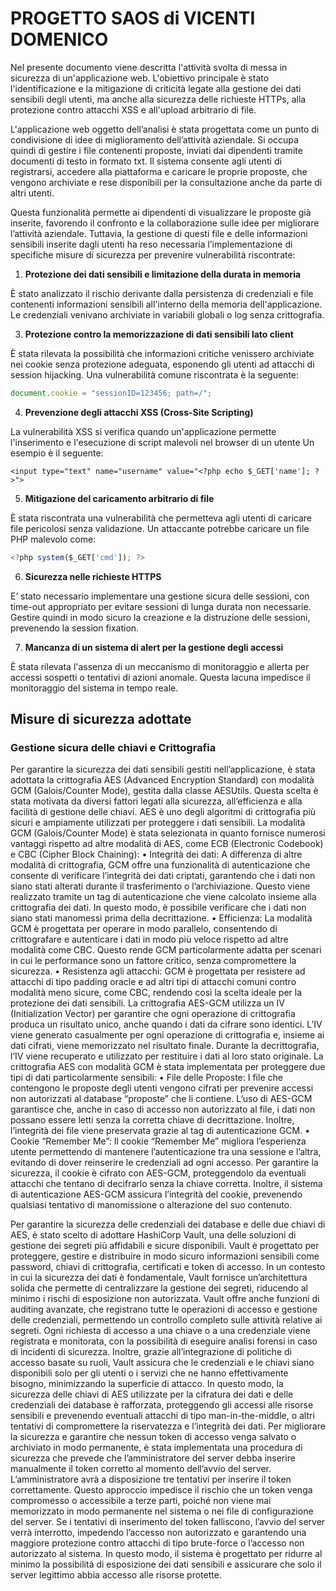 # PROGETTO SAOS di VICENTI DOMENICO
Nel presente documento viene descritta l'attività svolta di messa in sicurezza di un'applicazione web. L'obiettivo principale è stato l'identificazione e la mitigazione di criticità legate alla gestione dei dati sensibili degli utenti, ma anche alla sicurezza delle richieste HTTPs, alla protezione contro attacchi XSS e all'upload arbitrario di file.  

L'applicazione web oggetto dell’analisi è stata progettata come un punto di condivisione di idee di miglioramento dell’attività aziendale. Si occupa quindi di gestire i file contenenti proposte, inviati dai dipendenti tramite documenti di testo in formato txt. Il sistema consente agli utenti di registrarsi, accedere alla piattaforma e caricare le proprie proposte, che vengono archiviate e rese disponibili per la consultazione anche da parte di altri utenti.  

Questa funzionalità permette ai dipendenti di visualizzare le proposte già inserite, favorendo il confronto e la collaborazione sulle idee per migliorare l’attività aziendale. Tuttavia, la gestione di questi file e delle informazioni sensibili inserite dagli utenti ha reso necessaria l’implementazione di specifiche misure di sicurezza per prevenire vulnerabilità riscontrate:  

1.	**Protezione dei dati sensibili e limitazione della durata in memoria**

È stato analizzato il rischio derivante dalla persistenza di credenziali e file contenenti informazioni sensibili all'interno della memoria dell'applicazione. Le credenziali venivano archiviate in variabili globali o log senza crittografia. 

3.	**Protezione contro la memorizzazione di dati sensibili lato client**

È stata rilevata la possibilità che informazioni critiche venissero archiviate nei cookie senza protezione adeguata, esponendo gli utenti ad attacchi di session hijacking. Una vulnerabilità comune riscontrata è la seguente:
```js
document.cookie = "sessionID=123456; path=/";
```

4.	**Prevenzione degli attacchi XSS (Cross-Site Scripting)**

La vulnerabilità XSS si verifica quando un'applicazione permette l'inserimento e l'esecuzione di script malevoli nel browser di un utente Un esempio è il seguente:
```JS
<input type="text" name="username" value="<?php echo $_GET['name']; ?>">
```
5.	**Mitigazione del caricamento arbitrario di file**

È stata riscontrata una vulnerabilità che permetteva agli utenti di caricare file pericolosi senza validazione. Un attaccante potrebbe caricare un file PHP malevolo come:
```js
<?php system($_GET['cmd']); ?>
```
6.	**Sicurezza nelle richieste HTTPS**

E’ stato necessario implementare una gestione sicura delle sessioni, con time-out appropriato per evitare sessioni di lunga durata non necessarie. Gestire quindi in modo sicuro la creazione e la distruzione delle sessioni, prevenendo la session fixation.  

7.	**Mancanza di un sistema di alert per la gestione degli accessi**  

È stata rilevata l'assenza di un meccanismo di monitoraggio e allerta per accessi sospetti o tentativi di azioni anomale. Questa lacuna impedisce il monitoraggio del sistema in tempo reale.  

## Misure di sicurezza adottate
### **Gestione sicura delle chiavi e Crittografia**  

Per garantire la sicurezza dei dati sensibili gestiti nell’applicazione, è stata adottata la crittografia AES (Advanced Encryption Standard) con modalità GCM (Galois/Counter Mode), gestita dalla classe AESUtils. Questa scelta è stata motivata da diversi fattori legati alla sicurezza, all’efficienza e alla facilità di gestione delle chiavi. 
AES è uno degli algoritmi di crittografia più sicuri e ampiamente utilizzati per proteggere i dati sensibili. La modalità GCM (Galois/Counter Mode) è stata selezionata in quanto fornisce numerosi vantaggi rispetto ad altre modalità di AES, come ECB (Electronic Codebook) e CBC (Cipher Block Chaining):
•	Integrità dei dati: A differenza di altre modalità di crittografia, GCM offre una funzionalità di autenticazione che consente di verificare l’integrità dei dati criptati, garantendo che i dati non siano stati alterati durante il trasferimento o l’archiviazione. Questo viene realizzato tramite un tag di autenticazione che viene calcolato insieme alla crittografia dei dati. In questo modo, è possibile verificare che i dati non siano stati manomessi prima della decrittazione.
•	Efficienza: La modalità GCM è progettata per operare in modo parallelo, consentendo di crittografare e autenticare i dati in modo più veloce rispetto ad altre modalità come CBC. Questo rende GCM particolarmente adatta per scenari in cui le performance sono un fattore critico, senza compromettere la sicurezza.
•	Resistenza agli attacchi: GCM è progettata per resistere ad attacchi di tipo padding oracle e ad altri tipi di attacchi comuni contro modalità meno sicure, come CBC, rendendo così la scelta ideale per la protezione dei dati sensibili.
La crittografia AES-GCM utilizza un IV (Initialization Vector) per garantire che ogni operazione di crittografia produca un risultato unico, anche quando i dati da cifrare sono identici. L’IV viene generato casualmente per ogni operazione di crittografia e, insieme ai dati cifrati, viene memorizzato nel risultato finale. Durante la decrittografia, l’IV viene recuperato e utilizzato per restituire i dati al loro stato originale.
La crittografia AES con modalità GCM è stata implementata per proteggere due tipi di dati particolarmente sensibili:
•	File delle Proposte: I file che contengono le proposte degli utenti vengono cifrati per prevenire accessi non autorizzati al database “proposte” che li contiene. L’uso di AES-GCM garantisce che, anche in caso di accesso non autorizzato al file, i dati non possano essere letti senza la corretta chiave di decrittazione. Inoltre, l’integrità dei file viene preservata grazie al tag di autenticazione GCM.
•	Cookie “Remember Me”: Il cookie “Remember Me” migliora l’esperienza utente permettendo di mantenere l’autenticazione tra una sessione e l’altra, evitando di dover reinserire le credenziali ad ogni accesso. Per garantire la sicurezza, il cookie è cifrato con AES-GCM, proteggendolo da eventuali attacchi che tentano di decifrarlo senza la chiave corretta. Inoltre, il sistema di autenticazione AES-GCM assicura l’integrità del cookie, prevenendo qualsiasi tentativo di manomissione o alterazione del suo contenuto.

Per garantire la sicurezza delle credenziali dei database e delle due chiavi di AES, è stato scelto di adottare HashiCorp Vault, una delle soluzioni di gestione dei segreti più affidabili e sicure disponibili. Vault è progettato per proteggere, gestire e distribuire in modo sicuro informazioni sensibili come password, chiavi di crittografia, certificati e token di accesso. In un contesto in cui la sicurezza dei dati è fondamentale, Vault fornisce un’architettura solida che permette di centralizzare la gestione dei segreti, riducendo al minimo i rischi di esposizione non autorizzata.
Vault offre anche funzioni di auditing avanzate, che registrano tutte le operazioni di accesso e gestione delle credenziali, permettendo un controllo completo sulle attività relative ai segreti. Ogni richiesta di accesso a una chiave o a una credenziale viene registrata e monitorata, con la possibilità di eseguire analisi forensi in caso di incidenti di sicurezza. Inoltre, grazie all’integrazione di politiche di accesso basate su ruoli, Vault assicura che le credenziali e le chiavi siano disponibili solo per gli utenti o i servizi che ne hanno effettivamente bisogno, minimizzando la superficie di attacco.
In questo modo, la sicurezza delle chiavi di AES utilizzate per la cifratura dei dati e delle credenziali dei database è rafforzata, proteggendo gli accessi alle risorse sensibili e prevenendo eventuali attacchi di tipo man-in-the-middle, o altri tentativi di compromettere la riservatezza e l’integrità dei dati.
Per migliorare la sicurezza e garantire che nessun token di accesso venga salvato o archiviato in modo permanente, è stata implementata una procedura di sicurezza che prevede che l’amministratore del server debba inserire manualmente il token corretto al momento dell’avvio del server. L’amministratore avrà a disposizione tre tentativi per inserire il token correttamente. Questo approccio impedisce il rischio che un token venga compromesso o accessibile a terze parti, poiché non viene mai memorizzato in modo permanente nel sistema o nei file di configurazione del server. Se i tentativi di inserimento del token falliscono, l’avvio del server verrà interrotto, impedendo l’accesso non autorizzato e garantendo una maggiore protezione contro attacchi di tipo brute-force o l’accesso non autorizzato al sistema. In questo modo, il sistema è progettato per ridurre al minimo la possibilità di esposizione dei dati sensibili e assicurare che solo il server legittimo abbia accesso alle risorse protette.

